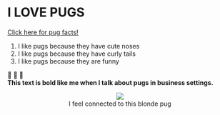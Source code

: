 # I LOVE PUGS  
[Click here for pug facts!](https://www.akc.org/dog-breeds/pug/)  
1. I like pugs because they have cute noses  
2. I like pugs because they have curly tails  
3. I like pugs because they are funny  

:heartbeat:  :yellow_heart:  :star2:  
<strong>This text is bold like me when I talk about pugs in business settings.</strong>
<figure align= "center">
    <img src="https://i.pinimg.com/736x/75/bf/ac/75bfac50af19b5e5657f339656817776--blondes-pug.jpg"/>
    <figcaption>I feel connected to this blonde pug</figcaption>
</figure>

